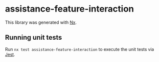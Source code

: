 # assistance-feature-interaction

This library was generated with [Nx](https://nx.dev).

## Running unit tests

Run `nx test assistance-feature-interaction` to execute the unit tests via [Jest](https://jestjs.io).
